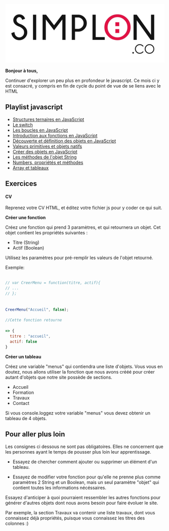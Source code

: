 ![image alt text](image_0.jpg)

**Bonjour à tous,**

Continuer d'explorer un peu plus en profondeur le javascript. Ce mois ci y est consacré, y compris en fin de cycle du point de vue de se liens avec le HTML

## Playlist javascript


* [Structures ternaires en JavaScript](https://www.youtube.com/watch?v=SCPhXNMt79I&index=14&list=PLwLsbqvBlImFB8AuT6ENIg-s87ys4yGWI)
* [Le switch](https://www.youtube.com/watch?v=pkqoAfJkLao&list=PLwLsbqvBlImFB8AuT6ENIg-s87ys4yGWI&index=15)
* [Les boucles en JavaScript](https://www.youtube.com/watch?v=z5PO4uGT2Gg&index=16&list=PLwLsbqvBlImFB8AuT6ENIg-s87ys4yGWI)
* [Introduction aux fonctions en JavaScript](https://www.youtube.com/watch?v=JqzEfz1gsVo&list=PLwLsbqvBlImFB8AuT6ENIg-s87ys4yGWI&index=17)
* [Découverte et définition des objets en JavaScript](https://www.youtube.com/watch?v=9KAZQQoGhYE&list=PLwLsbqvBlImFB8AuT6ENIg-s87ys4yGWI&index=18)
* [Valeurs primitives et objets natifs](https://www.youtube.com/watch?v=w6dXNYW7BTY&list=PLwLsbqvBlImFB8AuT6ENIg-s87ys4yGWI&index=19)
* [Créer des objets en JavaScript](https://www.youtube.com/watch?v=AgKYCm6df6o&list=PLwLsbqvBlImFB8AuT6ENIg-s87ys4yGWI&index=20)
* [Les méthodes de l'objet String](https://www.youtube.com/watch?v=ep4-dpA-pUw&list=PLwLsbqvBlImFB8AuT6ENIg-s87ys4yGWI&index=21)
* [Numbers, propriétés et méthodes](https://www.youtube.com/watch?v=DqkPxkpj3gU&list=PLwLsbqvBlImFB8AuT6ENIg-s87ys4yGWI&index=22)
* [Array et tableaux](https://www.youtube.com/watch?v=U_yJypsGMeo&list=PLwLsbqvBlImFB8AuT6ENIg-s87ys4yGWI&index=23)



## Exercices

#### CV

Reprenez votre CV HTML, et éditez votre fichier js pour y coder ce qui suit.

**Créer une fonction**

Créez une fonction qui prend 3 paramètres, et qui retournera un objet. Cet objet contient les propriétés suivantes :

* Titre (String)
* Actif (Boolean)

Utilisez les paramètres pour pré-remplir les valeurs de l'objet retourné.

  Exemple:

```javascript

// var CreerMenu = function(titre, actif){
// ...
// };


CreerMenu("Accueil", false);

//Cette fonction retourne

=> {
  titre : "accueil",
  actif: false
}
```
**Créer un tableau**

Créez une variable "menus" qui contiendra une liste d'objets. Vous vous en doutez, nous allons utiliser la fonction que nous avons crééé pour créer autant d'objets que notre site possède de sections.

* Accueil
* Formation
* Travaux
* Contact

Si vous console.loggez votre variable "menus" vous devez obtenir un tableau de 4 objets.

## Pour aller plus loin

Les consignes ci dessous ne sont pas obligatoires. Elles ne concernent que les personnes ayant le temps de pousser plus loin leur apprentissage.

* Essayez de chercher comment ajouter ou supprimer un élément d'un tableau.

* Essayez de modifier votre fonction pour qu'elle ne prenne plus comme paramètres 2 String et un Boolean, mais un seul paramètre "objet" qui contient toutes les informations nécéssaires.

Essayez d'anticiper à quoi pourraient ressembler les autres fonctions pour générer d'autres objets dont nous avons besoin pour faire évoluer le site.

Par exemple, la section Travaux va contenir une liste travaux, dont vous connaissez déjà propriétés, puisque vous connaissez les titres des colonnes :)
